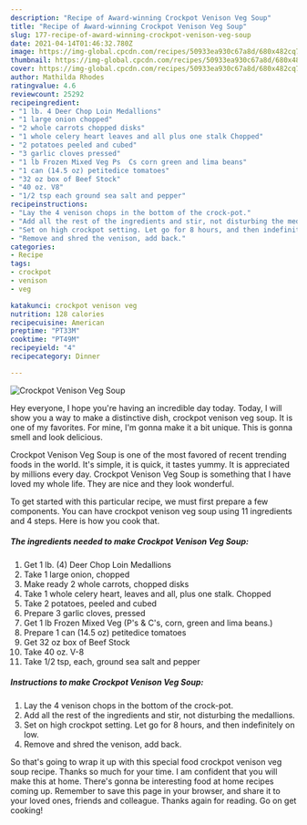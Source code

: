 ```yaml
---
description: "Recipe of Award-winning Crockpot Venison Veg Soup"
title: "Recipe of Award-winning Crockpot Venison Veg Soup"
slug: 177-recipe-of-award-winning-crockpot-venison-veg-soup
date: 2021-04-14T01:46:32.780Z
image: https://img-global.cpcdn.com/recipes/50933ea930c67a8d/680x482cq70/crockpot-venison-veg-soup-recipe-main-photo.jpg
thumbnail: https://img-global.cpcdn.com/recipes/50933ea930c67a8d/680x482cq70/crockpot-venison-veg-soup-recipe-main-photo.jpg
cover: https://img-global.cpcdn.com/recipes/50933ea930c67a8d/680x482cq70/crockpot-venison-veg-soup-recipe-main-photo.jpg
author: Mathilda Rhodes
ratingvalue: 4.6
reviewcount: 25292
recipeingredient:
- "1 lb. 4 Deer Chop Loin Medallions"
- "1 large onion chopped"
- "2 whole carrots chopped disks"
- "1 whole celery heart leaves and all plus one stalk Chopped"
- "2 potatoes peeled and cubed"
- "3 garlic cloves pressed"
- "1 lb Frozen Mixed Veg Ps  Cs corn green and lima beans"
- "1 can (14.5 oz) petitedice tomatoes"
- "32 oz box of Beef Stock"
- "40 oz. V8"
- "1/2 tsp each ground sea salt and pepper"
recipeinstructions:
- "Lay the 4 venison chops in the bottom of the crock-pot."
- "Add all the rest of the ingredients and stir, not disturbing the medallions."
- "Set on high crockpot setting. Let go for 8 hours, and then indefinitely on low."
- "Remove and shred the venison, add back."
categories:
- Recipe
tags:
- crockpot
- venison
- veg

katakunci: crockpot venison veg 
nutrition: 128 calories
recipecuisine: American
preptime: "PT33M"
cooktime: "PT49M"
recipeyield: "4"
recipecategory: Dinner

---
```



![Crockpot Venison Veg Soup](https://img-global.cpcdn.com/recipes/50933ea930c67a8d/680x482cq70/crockpot-venison-veg-soup-recipe-main-photo.jpg)

Hey everyone, I hope you're having an incredible day today. Today, I will show you a way to make a distinctive dish, crockpot venison veg soup. It is one of my favorites. For mine, I'm gonna make it a bit unique. This is gonna smell and look delicious.

Crockpot Venison Veg Soup is one of the most favored of recent trending foods in the world. It's simple, it is quick, it tastes yummy. It is appreciated by millions every day. Crockpot Venison Veg Soup is something that I have loved my whole life. They are nice and they look wonderful.




To get started with this particular recipe, we must first prepare a few components. You can have crockpot venison veg soup using 11 ingredients and 4 steps. Here is how you cook that.

<!--inarticleads1-->

##### The ingredients needed to make Crockpot Venison Veg Soup:

1. Get 1 lb. (4) Deer Chop Loin Medallions
1. Take 1 large onion, chopped
1. Make ready 2 whole carrots, chopped disks
1. Take 1 whole celery heart, leaves and all, plus one stalk. Chopped
1. Take 2 potatoes, peeled and cubed
1. Prepare 3 garlic cloves, pressed
1. Get 1 lb Frozen Mixed Veg (P&#39;s &amp; C&#39;s, corn, green and lima beans.)
1. Prepare 1 can (14.5 oz) petitedice tomatoes
1. Get 32 oz box of Beef Stock
1. Take 40 oz. V-8
1. Take 1/2 tsp, each, ground sea salt and pepper




<!--inarticleads2-->

##### Instructions to make Crockpot Venison Veg Soup:

1. Lay the 4 venison chops in the bottom of the crock-pot.
1. Add all the rest of the ingredients and stir, not disturbing the medallions.
1. Set on high crockpot setting. Let go for 8 hours, and then indefinitely on low.
1. Remove and shred the venison, add back.




So that's going to wrap it up with this special food crockpot venison veg soup recipe. Thanks so much for your time. I am confident that you will make this at home. There's gonna be interesting food at home recipes coming up. Remember to save this page in your browser, and share it to your loved ones, friends and colleague. Thanks again for reading. Go on get cooking!

